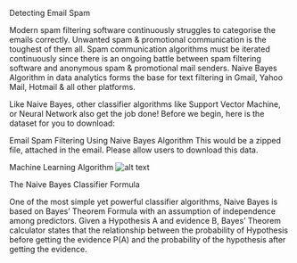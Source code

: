Detecting Email Spam

Modern spam filtering software continuously struggles to categorise the emails correctly. Unwanted spam & promotional communication is the toughest of them all. Spam communication algorithms must be iterated continuously since there is an ongoing battle between spam filtering software and anonymous spam & promotional mail senders. Naive Bayes Algorithm in data analytics forms the base for text filtering in Gmail, Yahoo Mail, Hotmail & all other platforms.

Like Naive Bayes, other classifier algorithms like Support Vector Machine, or Neural Network also get the job done! Before we begin, here is the dataset for you to download:

Email Spam Filtering Using Naive Bayes Algorithm
This would be a zipped file, attached in the email. Please allow users to download this data.  

Machine Learning Algorithm
![alt text](https://lh4.googleusercontent.com/WFmLk4zeHeLnAUHL9p4ePChAziudL8SX3yTHgmNhUNJXzGcHvnIEZc1SupmYN61imvLDK72Qa4vAhSlohtZeRT0EPCOBG9RaQCYI7MVhULVRuIJcWhMqGPYHEugLnhR72oMPkl4S)
 
The Naive Bayes Classifier Formula

One of the most simple yet powerful classifier algorithms, Naive Bayes is based on Bayes’ Theorem Formula with an assumption of independence among predictors. Given a Hypothesis A and evidence B, Bayes’ Theorem calculator states that the relationship between the probability of Hypothesis before getting the evidence P(A) and the probability of the hypothesis after getting the evidence.
